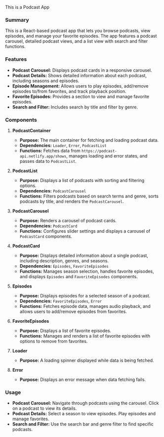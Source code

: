 This is a Podcast App

### Summary

This is a React-based podcast app that lets you browse podcasts, view episodes, and manage your favorite episodes. The app features a podcast carousel, detailed podcast views, and a list view with search and filter functions.

### Features

- **Podcast Carousel:** Displays podcast cards in a responsive carousel.
- **Podcast Details:** Shows detailed information about each podcast, including seasons and episodes.
- **Episode Management:** Allows users to play episodes, add/remove episodes to/from favorites, and track playback position.
- **Favorite Episodes:** Provides a section to view and manage favorite episodes.
- **Search and Filter:** Includes search by title and filter by genre.

### Components

1. **PodcastContainer**
   - **Purpose:** The main container for fetching and loading podcast data.
   - **Dependencies:** `Loader`, `Error`, `PodcastList`
   - **Functions:** Fetches data from `https://podcast-api.netlify.app/shows`, manages loading and error states, and passes data to `PodcastList`.

2. **PodcastList**
   - **Purpose:** Displays a list of podcasts with sorting and filtering options.
   - **Dependencies:** `PodcastCarousel`
   - **Functions:** Filters podcasts based on search terms and genre, sorts podcasts by title, and renders the `PodcastCarousel`.

3. **PodcastCarousel**
   - **Purpose:** Renders a carousel of podcast cards.
   - **Dependencies:** `PodcastCard`
   - **Functions:** Configures slider settings and displays a carousel of `PodcastCard` components.

4. **PodcastCard**
   - **Purpose:** Displays detailed information about a single podcast, including description, genres, and seasons.
   - **Dependencies:** `Episodes`, `FavoriteEpisodes`
   - **Functions:** Manages season selection, handles favorite episodes, and displays `Episodes` and `FavoriteEpisodes` components.

5. **Episodes**
   - **Purpose:** Displays episodes for a selected season of a podcast.
   - **Dependencies:** `FavoriteEpisodes`, `Error`
   - **Functions:** Fetches episode data, manages audio playback, and allows users to add/remove episodes from favorites.

6. **FavoriteEpisodes**
   - **Purpose:** Displays a list of favorite episodes.
   - **Functions:** Manages and renders a list of favorite episodes with options to remove from favorites.

7. **Loader**
   - **Purpose:** A loading spinner displayed while data is being fetched.

8. **Error**
   - **Purpose:** Displays an error message when data fetching fails.

### Usage

- **Podcast Carousel:** Navigate through podcasts using the carousel. Click on a podcast to view its details.
- **Podcast Details:** Select a season to view episodes. Play episodes and manage favorites.
- **Search and Filter:** Use the search bar and genre filter to find specific podcasts.

